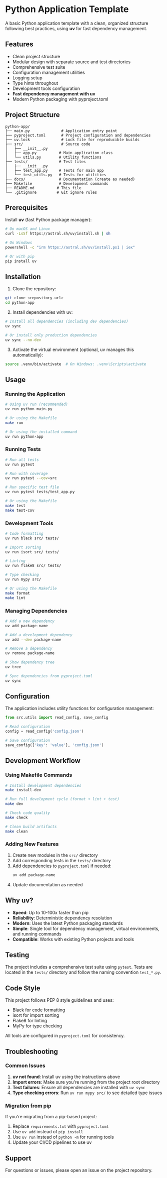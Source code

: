 # Python Application Template

A basic Python application template with a clean, organized structure following best practices, using **uv** for fast dependency management.

## Features

- Clean project structure
- Modular design with separate source and test directories
- Comprehensive test suite
- Configuration management utilities
- Logging setup
- Type hints throughout
- Development tools configuration
- **Fast dependency management with uv**
- Modern Python packaging with pyproject.toml

## Project Structure

```
python-app/
├── main.py              # Application entry point
├── pyproject.toml       # Project configuration and dependencies
├── uv.lock              # Lock file for reproducible builds
├── src/                 # Source code
│   ├── __init__.py
│   ├── app.py          # Main application class
│   └── utils.py        # Utility functions
├── tests/              # Test files
│   ├── __init__.py
│   ├── test_app.py     # Tests for main app
│   └── test_utils.py   # Tests for utilities
├── docs/               # Documentation (create as needed)
├── Makefile            # Development commands
├── README.md          # This file
└── .gitignore         # Git ignore rules
```

## Prerequisites

Install **uv** (fast Python package manager):
```bash
# On macOS and Linux
curl -LsSf https://astral.sh/uv/install.sh | sh

# On Windows
powershell -c "irm https://astral.sh/uv/install.ps1 | iex"

# Or with pip
pip install uv
```

## Installation

1. Clone the repository:
```bash
git clone <repository-url>
cd python-app
```

2. Install dependencies with uv:
```bash
# Install all dependencies (including dev dependencies)
uv sync

# Or install only production dependencies
uv sync --no-dev
```

3. Activate the virtual environment (optional, uv manages this automatically):
```bash
source .venv/bin/activate  # On Windows: .venv\Scripts\activate
```

## Usage

### Running the Application

```bash
# Using uv run (recommended)
uv run python main.py

# Or using the Makefile
make run

# Or using the installed command
uv run python-app
```

### Running Tests

```bash
# Run all tests
uv run pytest

# Run with coverage
uv run pytest --cov=src

# Run specific test file
uv run pytest tests/test_app.py

# Or using the Makefile
make test
make test-cov
```

### Development Tools

```bash
# Code formatting
uv run black src/ tests/

# Import sorting
uv run isort src/ tests/

# Linting
uv run flake8 src/ tests/

# Type checking
uv run mypy src/

# Or using the Makefile
make format
make lint
```

### Managing Dependencies

```bash
# Add a new dependency
uv add package-name

# Add a development dependency
uv add --dev package-name

# Remove a dependency
uv remove package-name

# Show dependency tree
uv tree

# Sync dependencies from pyproject.toml
uv sync
```

## Configuration

The application includes utility functions for configuration management:

```python
from src.utils import read_config, save_config

# Read configuration
config = read_config('config.json')

# Save configuration
save_config({'key': 'value'}, 'config.json')
```

## Development Workflow

### Using Makefile Commands

```bash
# Install development dependencies
make install-dev

# Run full development cycle (format + lint + test)
make dev

# Check code quality
make check

# Clean build artifacts
make clean
```

### Adding New Features

1. Create new modules in the `src/` directory
2. Add corresponding tests in the `tests/` directory
3. Add dependencies to `pyproject.toml` if needed:
   ```bash
   uv add package-name
   ```
4. Update documentation as needed

## Why uv?

- **Speed**: Up to 10-100x faster than pip
- **Reliability**: Deterministic dependency resolution
- **Modern**: Uses the latest Python packaging standards
- **Simple**: Single tool for dependency management, virtual environments, and running commands
- **Compatible**: Works with existing Python projects and tools

## Testing

The project includes a comprehensive test suite using `pytest`. Tests are located in the `tests/` directory and follow the naming convention `test_*.py`.

## Code Style

This project follows PEP 8 style guidelines and uses:
- Black for code formatting
- isort for import sorting
- Flake8 for linting
- MyPy for type checking

All tools are configured in `pyproject.toml` for consistency.

## Troubleshooting

### Common Issues

1. **uv not found**: Install uv using the instructions above
2. **Import errors**: Make sure you're running from the project root directory
3. **Test failures**: Ensure all dependencies are installed with `uv sync`
4. **Type checking errors**: Run `uv run mypy src/` to see detailed type issues

### Migration from pip

If you're migrating from a pip-based project:
1. Replace `requirements.txt` with `pyproject.toml`
2. Use `uv add` instead of `pip install`
3. Use `uv run` instead of `python -m` for running tools
4. Update your CI/CD pipelines to use uv

## Support

For questions or issues, please open an issue on the project repository. 